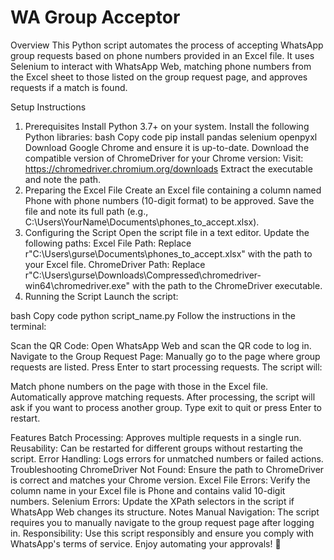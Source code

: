 # WA Group Acceptor
 
Overview
This Python script automates the process of accepting WhatsApp group requests based on phone numbers provided in an Excel file. It uses Selenium to interact with WhatsApp Web, matching phone numbers from the Excel sheet to those listed on the group request page, and approves requests if a match is found.

Setup Instructions
1. Prerequisites
Install Python 3.7+ on your system.
Install the following Python libraries:
bash
Copy code
pip install pandas selenium openpyxl
Download Google Chrome and ensure it is up-to-date.
Download the compatible version of ChromeDriver for your Chrome version:
Visit: https://chromedriver.chromium.org/downloads
Extract the executable and note the path.
2. Preparing the Excel File
Create an Excel file containing a column named Phone with phone numbers (10-digit format) to be approved.
Save the file and note its full path (e.g., C:\Users\YourName\Documents\phones_to_accept.xlsx).
3. Configuring the Script
Open the script file in a text editor.
Update the following paths:
Excel File Path: Replace r"C:\Users\gurse\Documents\phones_to_accept.xlsx" with the path to your Excel file.
ChromeDriver Path: Replace r"C:\Users\gurse\Downloads\Compressed\chromedriver-win64\chromedriver.exe" with the path to the ChromeDriver executable.
4. Running the Script
Launch the script:

bash
Copy code
python script_name.py
Follow the instructions in the terminal:

Scan the QR Code: Open WhatsApp Web and scan the QR code to log in.
Navigate to the Group Request Page: Manually go to the page where group requests are listed.
Press Enter to start processing requests.
The script will:

Match phone numbers on the page with those in the Excel file.
Automatically approve matching requests.
After processing, the script will ask if you want to process another group. Type exit to quit or press Enter to restart.

Features
Batch Processing: Approves multiple requests in a single run.
Reusability: Can be restarted for different groups without restarting the script.
Error Handling: Logs errors for unmatched numbers or failed actions.
Troubleshooting
ChromeDriver Not Found: Ensure the path to ChromeDriver is correct and matches your Chrome version.
Excel File Errors: Verify the column name in your Excel file is Phone and contains valid 10-digit numbers.
Selenium Errors: Update the XPath selectors in the script if WhatsApp Web changes its structure.
Notes
Manual Navigation: The script requires you to manually navigate to the group request page after logging in.
Responsibility: Use this script responsibly and ensure you comply with WhatsApp's terms of service.
Enjoy automating your approvals! 🚀

